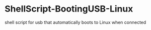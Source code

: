 # ShellScript-BootingUSB-Linux
shell script for usb that automatically boots to Linux when connected
